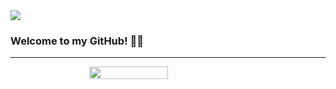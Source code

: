 
<img src="https://user-images.githubusercontent.com/77508540/167272164-8695e05f-e8ec-4d6e-831e-5be0a8577da2.png">

### Welcome to my GitHub! 👋👋

<hr/>

<div style="width: 100%; display: flex; justify-content: center;">
<img src="https://github-readme-stats.vercel.app/api?username=dimeskigj&show_icons=true&theme=tokyonight" align="center" width="50%">
<div>
<!--
**dimeskigj/dimeskigj** is a ✨ _special_ ✨ repository because its `README.md` (this file) appears on your GitHub profile.

Here are some ideas to get you started:

- 🔭 I’m currently working on ...
- 🌱 I’m currently learning ...
- 👯 I’m looking to collaborate on ...
- 🤔 I’m looking for help with ...
- 💬 Ask me about ...
- 📫 How to reach me: ...
- 😄 Pronouns: ...
- ⚡ Fun fact: ...
-->
